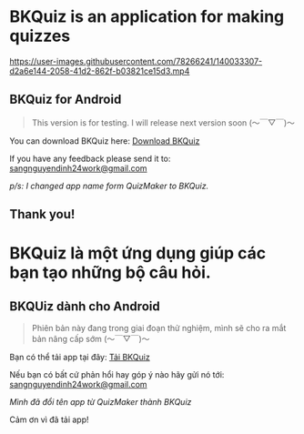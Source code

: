 # BKQuiz is an application for making quizzes


https://user-images.githubusercontent.com/78266241/140033307-d2a6e144-2058-41d2-862f-b03821ce15d3.mp4



## BKQuiz for Android

> This version is for testing. I will release next version soon (～￣▽￣)～ 

You can download BKQuiz here: [Download BKQuiz](https://appdistribution.firebase.dev/i/83bec178745c2adf)

If you have any feedback please send it to: sangnguyendinh24work@gmail.com

_p/s: I changed app name form QuizMaker to BKQuiz._

Thank you!
---
# BKQuiz là một ứng dụng giúp các bạn tạo những bộ câu hỏi.
## BKQUiz dành cho Android

> Phiên bản này đang trong giai đoạn thử nghiệm, mình sẽ cho ra mắt bản nâng cấp sớm (～￣▽￣)～

Bạn có thể tải app tại đây: [Tải BKQuiz](https://appdistribution.firebase.dev/i/83bec178745c2adf)

Nếu bạn có bất cứ phản hổi hay góp ý nào hãy gửi nó tới: sangnguyendinh24work@gmail.com

_Mình đã đổi tên app từ QuizMaker thành BKQuiz_

Cảm ơn vì đã tải app!



